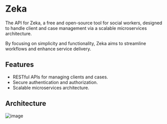 # Zeka

The API for Zeka, a free and open-source tool for social workers, designed to handle client and case management via a scalable microservices architecture.

By focusing on simplicity and functionality, Zeka aims to streamline workflows and enhance service delivery.

## Features

- RESTful APIs for managing clients and cases.
- Secure authentication and authorization.
- Scalable microservices architecture.

## Architecture

![image](https://github.com/user-attachments/assets/58139f64-ddd6-428b-b2c1-0cff5dc764a0)

